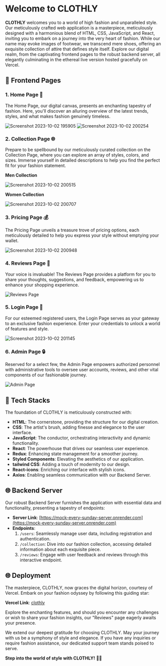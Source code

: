 # Welcome to CLOTHLY

**CLOTHLY** welcomes you to a world of high fashion and unparalleled style. Our meticulously crafted web application is a masterpiece, meticulously designed with a harmonious blend of HTML, CSS, JavaScript, and React, inviting you to embark on a journey into the very heart of fashion. While our name may evoke images of footwear, we transcend mere shoes, offering an exquisite collection of attire that defines style itself. Explore our digital realm, from the captivating frontend pages to the robust backend server, all elegantly culminating in the ethereal live version hosted gracefully on Vercel.

## 🌟 Frontend Pages

### 1. Home Page 🏡
The Home Page, our digital canvas, presents an enchanting tapestry of fashion. Here, you'll discover an alluring overview of the latest trends, styles, and what makes fashion genuinely timeless.

![Screenshot 2023-10-02 195905](https://github.com/Tapishagrawal/actual-shoes-7533/assets/121815825/e78a15e3-cef1-42cd-8815-4af655996ab6)
![Screenshot 2023-10-02 200254](https://github.com/Tapishagrawal/actual-shoes-7533/assets/121815825/0cd3ed54-9d8f-4566-bb90-cc169b46bd94)


### 2. Collection Page 🌐
Prepare to be spellbound by our meticulously curated collection on the Collection Page, where you can explore an array of styles, colors, and sizes. Immerse yourself in detailed descriptions to help you find the perfect fit for your fashion statement.

**Men Collection**

![Screenshot 2023-10-02 200515](https://github.com/Tapishagrawal/actual-shoes-7533/assets/121815825/70c52218-bdee-45b1-8a35-fafe08e7edc7)

**Women Collection**

![Screenshot 2023-10-02 200707](https://github.com/Tapishagrawal/actual-shoes-7533/assets/121815825/be735734-fe20-4ea6-af97-48cea46e2b30)

### 3. Pricing Page 💰
The Pricing Page unveils a treasure trove of pricing options, each meticulously detailed to help you express your style without emptying your wallet.

![Screenshot 2023-10-02 200948](https://github.com/Tapishagrawal/actual-shoes-7533/assets/121815825/639a6260-8616-4be6-a179-b7345c7d3907)


### 4. Reviews Page 💬
Your voice is invaluable! The Reviews Page provides a platform for you to share your thoughts, suggestions, and feedback, empowering us to enhance your shopping experience.

![Reviews Page](screens/reviews.png)

### 5. Login Page 🔐
For our esteemed registered users, the Login Page serves as your gateway to an exclusive fashion experience. Enter your credentials to unlock a world of features and style.

![Screenshot 2023-10-02 201145](https://github.com/Tapishagrawal/actual-shoes-7533/assets/121815825/073b19cb-c540-4767-b72e-e21ffce633ae)


### 6. Admin Page 🔒
Reserved for a select few, the Admin Page empowers authorized personnel with administrative tools to oversee user accounts, reviews, and other vital components of our fashionable journey.

![Admin Page](screens/admin.png)

## 🚀 Tech Stacks

The foundation of CLOTHLY is meticulously constructed with:

- **HTML**: The cornerstone, providing the structure for our digital creation.
- **CSS**: The artist's brush, adding finesse and elegance to the user interface.
- **JavaScript**: The conductor, orchestrating interactivity and dynamic functionality.
- **React**: The powerhouse that drives our seamless user experience.
- **Redux**: Enhancing state management for a smoother journey.
- **Styled Components**: Elevating the aesthetics of our application.
- **tailwind CSS**: Adding a touch of modernity to our design.
- **React-icons**: Enriching our interface with stylish icons.
- **Axios**: Enabling seamless communication with our Backend Server.

## 🌐 Backend Server

Our robust Backend Server furnishes the application with essential data and functionality, presenting a tapestry of endpoints:

- **Server Link**: [https://mock-every-sunday-server.onrender.com](https://mock-every-sunday-server.onrender.com)
- **Endpoints**:
  1. `/users`: Seamlessly manage user data, including registration and authentication.
  2. `/collection`: Dive into our fashion collection, accessing detailed information about each exquisite piece.
  3. `/reviews`: Engage with user feedback and reviews through this interactive endpoint.

## 🌐 Deployment

The masterpiece, CLOTHLY, now graces the digital horizon, courtesy of Vercel. Embark on your fashion odyssey by following this guiding star:

**Vercel Link**: [clothly](https://clothly.vercel.app/)

Explore the enchanting features, and should you encounter any challenges or wish to share your fashion insights, our "Reviews" page eagerly awaits your presence.

We extend our deepest gratitude for choosing CLOTHLY. May your journey with us be a symphony of style and elegance. If you have any inquiries or require fashion assistance, our dedicated support team stands poised to serve.

**Step into the world of style with CLOTHLY!** 👗🌉
